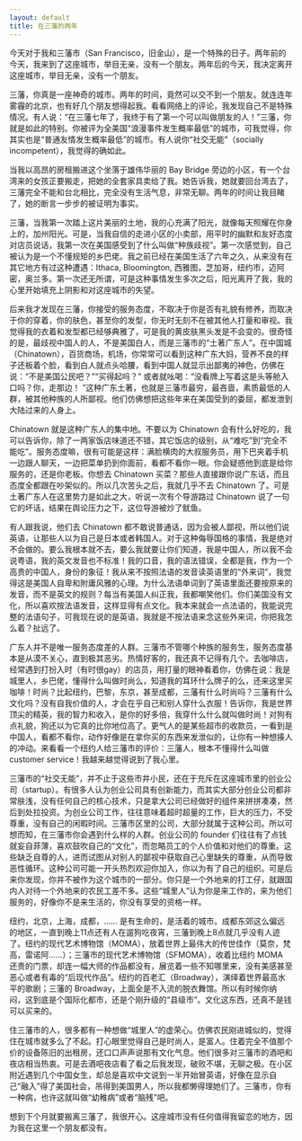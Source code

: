 ```yaml
---
layout: default
title: 在三藩的两年
---
```



今天对于我和三藩市（San Francisco，旧金山），是一个特殊的日子。两年前的今天，我来到了这座城市，举目无亲，没有一个朋友。两年后的今天，我决定离开这座城市，举目无亲，没有一个朋友。

三藩，你真是一座神奇的城市。两年的时间，竟然可以交不到一个朋友。就连连年雾霾的北京，也有好几个朋友想得起我。看看网络上的评论，我发现自己不是特殊情况。有人说：“在三藩七年了，我终于有了第一个可以叫做朋友的人！”三藩，你就是如此的特别。你被评为全美国“浪漫事件发生概率最低”的城市，可我觉得，你其实也是“普通友情发生概率最低”的城市。有人说你“社交无能”（socially incompetent），我觉得的确如此。

当我以高昂的房租搬进这个坐落于雄伟华丽的 Bay Bridge 旁边的小区，有一个台湾来的女孩正要搬走，把她的全套家具卖给了我。她告诉我，她就要回台湾去了，三藩完全不能和台北相比，完全没有生活气息，非常无聊。两年的时间让我目睹了，她的断言一步步的被证明为事实。

三藩，当我第一次踏上这片美丽的土地，我的心充满了阳光，就像每天照耀在你身上的，加州阳光。可是，当我自信的走进小区的小卖部，用平时的幽默和友好态度对店员说话，我第一次在美国感受到了什么叫做“种族歧视”。第一次感觉到，自己被认为是一个不懂规矩的乡巴佬。我之前已经在美国生活了六年之久，从来没有在其它地方有过这种遭遇：Ithaca, Bloomington, 西雅图，芝加哥，纽约市，迈阿密，奥兰多。第一次还无所谓，可是这种事情发生多次之后，阳光离开了我，我的心里开始填充上阴影和对这座城市的失望。

后来我才发现在三藩，你接受的服务态度，不取决于你是否有礼貌有修养，而取决于你的穿着，你的肤色，甚至你的发型，你无时无刻不在被其他人打量和审视。我觉得我的衣着和发型都已经够典雅了，可是我的黄皮肤黑头发是不会变的。很奇怪的是，最歧视中国人的人，不是美国白人，而是三藩市的“土著广东人”。在中国城（Chinatown），百货商场，机场，你常常可以看到这种广东大妈，营养不良的样子还板着个脸，看到白人就点头哈腰，看到中国人就显示出鄙夷的神色，仿佛在说：“不是美国公民吧？”“买得起吗？” 或者就吆喝：“没看牌上写着这是头等舱入口吗？你，走那边！ ”这种广东土著，也就是三藩市最穷，最吝啬，素质最低的人群，被其他种族的人所鄙视。他们仿佛想把这些年来在美国受到的委屈，都发泄到大陆过来的人身上。

Chinatown 就是这种广东人的集中地。不要以为 Chinatown 会有什么好吃的，我可以告诉你，除了一两家饭店味道还不错，其它饭店的级别，从“难吃”到“完全不能吃”。服务态度嘛，很有可能是这样：满脸横肉的大叔服务员，用下巴夹着手机一边跟人聊天，一边把菜单扔到你面前，看都不看你一眼。你会疑惑他到底是给你服务的，还是你老板。你想去 Chinatown 买菜？那些人直接跟你说广东话，而且态度全都跟在吵架似的。所以几次苦头之后，我就几乎不去 Chinatown 了。可是土著广东人在这里势力是如此之大，听说一次有个导游路过 Chinatown 说了一句它的坏话，结果在舆论压力之下，这位导游被炒了鱿鱼。

有人跟我说，他们去 Chinatown 都不敢说普通话，因为会被人鄙视，所以他们说英语，让那些人以为自己是日本或者韩国人。对于这种侮辱国格的事情，我是绝对不会做的。要么我根本就不去，要么我就要让你们知道，我是中国人，所以我不会说粤语，我的英文发音也不标准！我的口音，我的语法错误，全都是我，作为一个高贵的中国人，身份的象征！我从来不按照法语的发音读英语里的“外来词”，我觉得这是美国人自卑和附庸风雅的心理。为什么法语单词到了英语里面还要按原来的发音，而不是英文的规则？每当有美国人纠正我，我都嘲笑他们。你们美国没有文化，所以喜欢按法语发音，这样显得有点文化。我本来就会一点法语的，我能说完整的法语句子，可我现在说的是英语，我就是不按法语来念这些外来词，你把我怎么着？扯远了。

广东人并不是唯一服务态度差的人群。三藩市不管哪个种族的服务生，服务态度基本是从漠不关心，直到极其恶劣。热情好客的，我还真不记得有几个。去咖啡店，经常遇到打扮入时（有时很gay）的店员，用打量的眼神看着你，仿佛在说：我是城里人，乡巴佬，懂得什么叫做时尚么，知道我的耳环什么牌子的么，还来这里买咖啡！时尚？比起纽约，巴黎，东京，甚至成都，三藩有什么时尚吗？三藩有什么文化吗？没有自我价值的人，才会在乎自己和别人穿什么衣服！告诉你，我是世界顶尖的精英，我的智力和收入，是你的好多倍，我穿什么什么就叫做时尚！对狗有点礼貌，狗还以为它真的比你地位高了。更气人的是某些超市的收款员，一看到是中国人，看都不看你，动作好像是在拿你买的东西来发泄似的，让你有一种想揍人的冲动。来看看一个纽约人给三藩市的评价：三藩人，根本不懂得什么叫做 customer service！我越来越觉得说到了我心里。

三藩市的“社交无能”，并不止于这些市井小民，还在于充斥在这座城市里的创业公司（startup）。有很多人认为创业公司具有创新能力，而其实大部分创业公司都非常肤浅，没有任何自己的核心技术，只是拿大公司已经做好的组件来拼拼凑凑，然后到处拉投资。为创业公司工作，往往意味着超时超量的工作，巨大的压力，不受尊重，没有自己的闲暇时间。三藩市区里的公司，大部分就属于这种公司。所以可想而知，在三藩市你会遇到什么样的人群。创业公司的 founder 们往往有了点钱就妄自菲薄，喜欢鼓吹自己的“文化”，而忽略员工的个人价值和对他们的尊重。这些缺乏自尊的人，进而试图从对别人的鄙视中获取自己心里缺失的尊重，从而导致恶性循环。这种公司可能一开头热烈欢迎你加入，你以为有了自己的组织。可是后来你发现，你并不被作为这个城市的一部分。你只是一个外地来的打工仔，就跟国内人对待一个外地来的农民工差不多。这些“城里人”认为你是来工作的，来为他们服务的，好像你不是来生活的，你没有享受的资格一样。

纽约，北京，上海，成都，…… 是有生命的，是活着的城市。成都东郊这么偏远的地区，一直到晚上11点还有人在遛狗吃夜宵，三藩到晚上8点就几乎没有人迹了。纽约的现代艺术博物馆（MOMA），放着世界上最伟大的传世佳作（莫奈，梵高，雷诺阿……）；三藩市的现代艺术博物馆（SFMOMA），收着比纽约 MOMA 还贵的门票，却连一幅大师的作品都没有，展览着一些不知哪里来，没有美感甚至恶心或者有毒的“后现代作品”。纽约的百老汇（Broadway），演绎着世界最高水平的歌剧；三藩的 Broadway，上面全是不入流的脱衣舞馆。所以有时候你纳闷，这到底是个国际化都市，还是个刚升级的“县级市”。文化这东西，还真不是钱可以买来的。

住三藩市的人，很多都有一种想做“城里人”的虚荣心。仿佛农民刚进城似的，觉得住在城市就多么了不起。打心眼里觉得自己是时尚人，是富人。住着完全不值那个价的设备陈旧的出租房，还口口声声说那有文化气息。他们很多对三藩市的酒吧和夜店相当热衷。可是去酒吧夜店看了看之后我发现，破败不堪，无聊之极。在小区附近遇到几个中国女生，却总是喜欢中文说到一半开始冒英语，好像在显示自己“融入”得了美国社会，吊得到美国男人，所以我都懒得理她们了。三藩市，你有一种病，也许这就叫做“幼稚病”或者“脑残”吧。

想到下个月就要搬离三藩了，我很开心。这座城市没有任何值得我留恋的地方，因为我在这里一个朋友都没有。